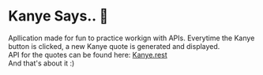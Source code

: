 # Kanye Says.. 👑
Apllication made for fun to practice workign with APIs.
Everytime the Kanye button is clicked, a new Kanye quote is generated and displayed.
<br> API for the quotes can be found here: 
<a href="https://kanye.rest"> Kanye.rest </a> <br>
And that's about it :)